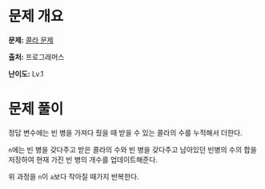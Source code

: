 # 문제 개요

**문제:** [콜라 문제](https://school.programmers.co.kr/learn/courses/30/lessons/132267)

**출처:** 프로그래머스

**난이도:** Lv.1

# 문제 풀이

정답 변수에는 빈 병을 가져다 줬을 때 받을 수 있는 콜라의 수를 누적해서 더한다.

`n`에는 빈 병을 갖다주고 받은 콜라의 수와 빈 병을 갖다주고 남아있던 빈병의 수의 합을 저장하여 현재 가진 빈 병의 개수를 업데이트해준다.

위 과정을 `n`이 `a`보다 작아질 때가지 반복한다.
